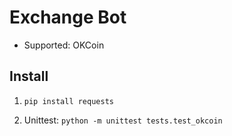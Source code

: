 # Exchange Bot

- Supported: OKCoin

## Install

1. `pip install requests` 

2. Unittest: `python -m unittest tests.test_okcoin`